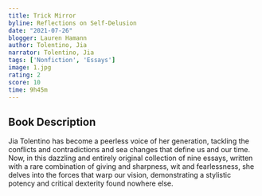 ```yaml
---
title: Trick Mirror
byline: Reflections on Self-Delusion 
date: "2021-07-26"
blogger: Lauren Hamann
author: Tolentino, Jia
narrator: Tolentino, Jia
tags: ['Nonfiction', 'Essays']
image: 1.jpg
rating: 2
score: 10
time: 9h45m
---
```



## Book Description


Jia Tolentino has become a peerless voice of her generation, tackling the conflicts and contradictions and sea changes that define us and our time. Now, in this dazzling and entirely original collection of nine essays, written with a rare combination of giving and sharpness, wit and fearlessness, she delves into the forces that warp our vision, demonstrating a stylistic potency and critical dexterity found nowhere else.
